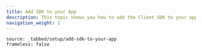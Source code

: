 ```yaml
---
title: Add SDK to your App
description: This topic shows you how to add the Client SDK to your application.
navigation_weight: 1
---
```


```tabbed_content
source: _tabbed/setup/add-sdk-to-your-app
frameless: false
```
